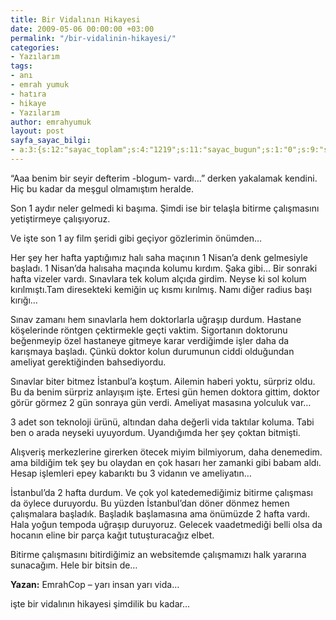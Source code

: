 ```yaml
---
title: Bir Vidalının Hikayesi
date: 2009-05-06 00:00:00 +03:00
permalink: "/bir-vidalinin-hikayesi/"
categories:
- Yazılarım
tags:
- anı
- emrah yumuk
- hatıra
- hikaye
- Yazılarım
author: emrahyumuk
layout: post
sayfa_sayac_bilgi:
- a:3:{s:12:"sayac_toplam";s:4:"1219";s:11:"sayac_bugun";s:1:"0";s:9:"son_okuma";s:10:"1363991705";}
---
```


&#8220;Aaa benim bir seyir defterim -blogum- vardı&#8230;&#8221; derken yakalamak kendini. Hiç bu kadar da meşgul olmamıştım heralde.

Son 1 aydır neler gelmedi ki başıma. Şimdi ise bir telaşla bitirme çalışmasını yetiştirmeye çalışıyoruz.

Ve işte son 1 ay film şeridi gibi geçiyor gözlerimin önümden&#8230;

<!--more-->

Her şey her hafta yaptığımız halı saha maçının 1 Nisan&#8217;a denk gelmesiyle başladı. 1 Nisan&#8217;da halısaha maçında kolumu kırdım. Şaka gibi&#8230; Bir sonraki hafta vizeler vardı. Sınavlara tek kolum alçıda girdim. Neyse ki sol kolum kırılmıştı.Tam diresekteki kemiğin uç kısmı kırılmış. Namı diğer radius başı kırığı&#8230;

Sınav zamanı hem sınavlarla hem doktorlarla uğraşıp durdum. Hastane köşelerinde röntgen çektirmekle geçti vaktim. Sigortanın doktorunu beğenmeyip özel hastaneye gitmeye karar verdiğimde işler daha da karışmaya başladı. Çünkü doktor kolun durumunun ciddi olduğundan ameliyat gerektiğinden bahsediyordu.

Sınavlar biter bitmez İstanbul&#8217;a koştum. Ailemin haberi yoktu, sürpriz oldu. Bu da benim sürpriz anlayışım işte. Ertesi gün hemen doktora gittim, doktor görür görmez 2 gün sonraya gün verdi. Ameliyat masasına yolculuk var&#8230;

3 adet son teknoloji ürünü, altından daha değerli vida taktılar koluma. Tabi ben o arada neyseki uyuyordum. Uyandığımda her şey çoktan bitmişti.

Alışveriş merkezlerine girerken ötecek miyim bilmiyorum, daha denemedim. ama bildiğim tek şey bu olaydan en çok hasarı her zamanki gibi babam aldı. Hesap işlemleri epey kabarıktı bu 3 vidanın ve ameliyatın&#8230;

İstanbul&#8217;da 2 hafta durdum. Ve çok yol katedemediğimiz bitirme çalışması da öylece duruyordu. Bu yüzden İstanbul&#8217;dan döner dönmez hemen çalışmalara başladık. Başladık başlamasına ama önümüzde 2 hafta vardı. Hala yoğun tempoda uğraşıp duruyoruz. Gelecek vaadetmediği belli olsa da hocanın eline bir parça kağıt tutuşturacağız elbet.

Bitirme çalışmasını bitirdiğimiz an websitemde çalışmamızı halk yararına sunacağım. Hele bir bitsin de&#8230;

**Yazan:** EmrahCop &#8211; yarı insan yarı vida&#8230;

işte bir vidalının hikayesi şimdilik bu kadar&#8230;